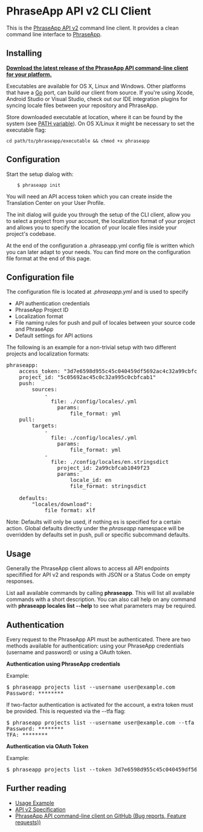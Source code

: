 # PhraseApp API v2 CLI Client

This is the [PhraseApp API v2](http://docs.phraseapp.com/api/v2) command line
client. It provides a clean command line interface to [PhraseApp](https://phraseapp.com).


## Installing

**[Download the latest release of the PhraseApp API command-line client for your platform.](https://github.com/phrase/phraseapp-client/releases/latest)** 

Executables are available for OS X, Linux and Windows. Other platforms that have a [Go](http://golang.org/) port, can build our client from source. If you're using Xcode, Android Studio or Visual Studio, check out our IDE integration plugins for syncing locale files between your repository and PhraseApp.

Store downloaded executable at location, where it can be found by the system (see [PATH variable](http://en.wikipedia.org/wiki/PATH_%28variable%29)). On OS X/Linux it might be necessary to set the executable flag:

	cd path/to/phraseapp/executable && chmod +x phraseapp

## Configuration

Start the setup dialog with:

		$ phraseapp init

You will need an API access token which you can create inside the Translation Center on your User Profile.

The init dialog will guide you through the setup of the CLI client, allow you to select a project from your account, the localization format of your project and allows you to specify the location of your locale files inside your project's codebase.

At the end of the configuration a .phraseapp.yml config file is written which you can later adapt to your needs. You can find more on the configuration file format at the end of this page.

## Configuration file

 The configuration file is located at *.phraseapp.yml* and is used to specify

 * API authentication credentials
 * PhraseApp Project ID
 * Localization format
 * File naming rules for push and pull of locales between your source code and PhraseApp
 * Default settings for API actions

The following is an example for a non-trivial setup with two different projects and localization formats:
<pre>
phraseapp:
	access_token: "3d7e6598d955c45c040459df5692ac4c32a99cbfcab1049f237af1b928a17793"
	project_id: "5c05692ac45c0c32a995c0cbfcab1"
	push:
		sources:
			-
			  file: ./config/locales/<locale_name>.yml
				params:
					file_format: yml
	pull:
		targets:
			-
			  file: ./config/locales/<locale_name>.yml
				params:
					file_format: yml
			-
			  file: ./config/locales/en.stringsdict
				project_id: 2a99cbfcab1049f23
				params:
					locale_id: en
					file_format: stringsdict

	defaults:
		"locales/download":
			file_format: xlf
</pre>

Note: Defaults will only be used, if nothing es is specified for a certain action. Global defaults directly under the *phraseapp* namespace will be overridden by defaults set in push, pull or specific subcommand defaults.

## Usage
Generally the PhraseApp client allows to access all API endpoints specifified for API v2 and responds with JSON or a Status Code on empty responses.

List aall available commands by calling **phraseapp**. This will list all available commands with a short description. You can also call help on any command with **phraseapp locales list --help** to see what parameters may be required.

## Authentication

Every request to the PhraseApp API must be authenticated. There are two methods available for authentication: using your PhraseApp credentials (username and password) or using a OAuth token.

**Authentication using PhraseApp credentials**

Example:

<pre>
$ phraseapp projects list --username user@example.com
Password: ********
</pre>

If two-factor authentication is activated for the account, a extra token must be provided. This is requested via the --tfa flag:

<pre>
$ phraseapp projects list --username user@example.com --tfa
Password: ********
TFA: ********
</pre>

**Authentication via OAuth Token**

Example:

<pre>
$ phraseapp projects list --token 3d7e6598d955c45c040459df5692ac4c32a99cbfcab1049f237af1b928a17793
</pre>


## Further reading
* [Usage Example](/api/v2/examples/)
* [API v2 Specification](/api/v2/)
* [PhraseApp API command-line client on GitHub (Bug reports, Feature requests))](https://github.com/phrase/phraseapp-client)
